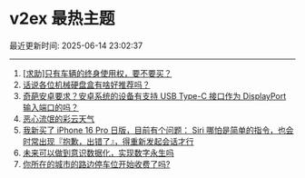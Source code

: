 # v2ex 最热主题

最近更新时间: 2025-06-14 23:02:37

--- 
1. [[求助]只有车辆的终身使用权，要不要买？](https://www.v2ex.com/t/1138512) 
2. [话说各位机械硬盘盒有啥好推荐吗？](https://www.v2ex.com/t/1138520) 
3. [奇葩安卓要求？安卓系统的设备有支持 USB Type-C 接口作为 DisplayPort 输入端口的吗？](https://www.v2ex.com/t/1138523) 
4. [恶心流氓的彩云天气](https://www.v2ex.com/t/1138528) 
5. [我新买了 iPhone 16 Pro 日版，目前有个问题： Siri 哪怕是简单的指令，也会时常出现『抱歉，出错了』，得重新发起会话才行](https://www.v2ex.com/t/1138532) 
6. [未来可以做到意识数据化，实现数字永生吗](https://www.v2ex.com/t/1138534) 
7. [你所在的城市的路边停车位开始收费了吗?](https://www.v2ex.com/t/1138543) 
